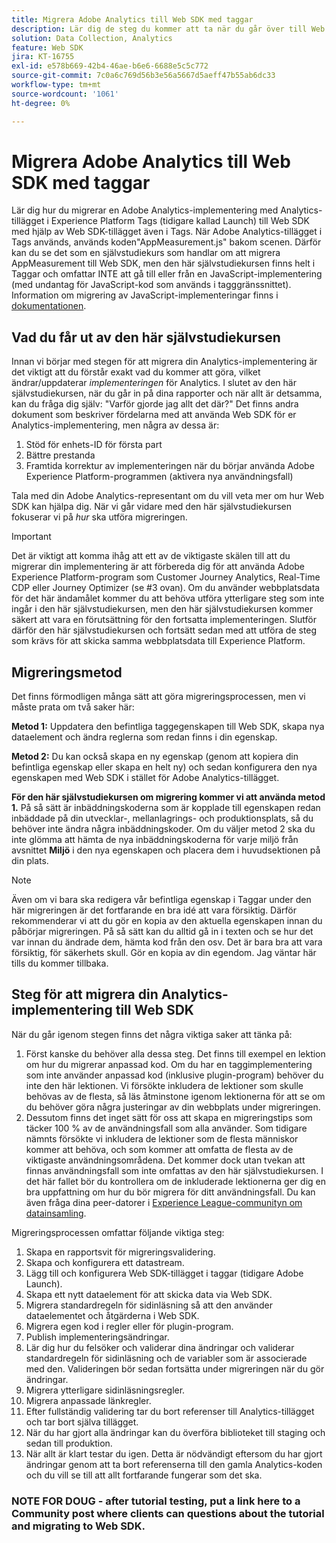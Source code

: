 ```yaml
---
title: Migrera Adobe Analytics till Web SDK med taggar
description: Lär dig de steg du kommer att ta när du går över till Web SDK, liksom vilka beslut som måste fattas på vägen.
solution: Data Collection, Analytics
feature: Web SDK
jira: KT-16755
exl-id: e578b669-42b4-46ae-b6e6-6688e5c5c772
source-git-commit: 7c0a6c769d56b3e56a5667d5aeff47b55ab6dc33
workflow-type: tm+mt
source-wordcount: '1061'
ht-degree: 0%

---
```


# Migrera Adobe Analytics till Web SDK med taggar

Lär dig hur du migrerar en Adobe Analytics-implementering med Analytics-tillägget i Experience Platform Tags (tidigare kallad Launch) till Web SDK med hjälp av Web SDK-tillägget även i Tags. När Adobe Analytics-tillägget i Tags används, används koden&quot;AppMeasurement.js&quot; bakom scenen. Därför kan du se det som en självstudiekurs som handlar om att migrera AppMeasurement till Web SDK, men den här självstudiekursen finns helt i Taggar och omfattar INTE att gå till eller från en JavaScript-implementering (med undantag för JavaScript-kod som används i tagggränssnittet). Information om migrering av JavaScript-implementeringar finns i [dokumentationen](https://experienceleague.adobe.com/en/docs/analytics/implementation/aep-edge/web-sdk/appmeasurement-to-web-sdk).

## Vad du får ut av den här självstudiekursen

Innan vi börjar med stegen för att migrera din Analytics-implementering är det viktigt att du förstår exakt vad du kommer att göra, vilket ändrar/uppdaterar _implementeringen_ för Analytics. I slutet av den här självstudiekursen, när du går in på dina rapporter och när allt är detsamma, kan du fråga dig själv: &quot;Varför gjorde jag allt det där?&quot; Det finns andra dokument som beskriver fördelarna med att använda Web SDK för er Analytics-implementering, men några av dessa är:

1. Stöd för enhets-ID för första part
1. Bättre prestanda
1. Framtida korrektur av implementeringen när du börjar använda Adobe Experience Platform-programmen (aktivera nya användningsfall)

Tala med din Adobe Analytics-representant om du vill veta mer om hur Web SDK kan hjälpa dig. När vi går vidare med den här självstudiekursen fokuserar vi på _hur_ ska utföra migreringen.

>[!IMPORTANT]
>
>Det är viktigt att komma ihåg att ett av de viktigaste skälen till att du migrerar din implementering är att förbereda dig för att använda Adobe Experience Platform-program som Customer Journey Analytics, Real-Time CDP eller Journey Optimizer (se #3 ovan). Om du använder webbplatsdata för det här ändamålet kommer du att behöva utföra ytterligare steg som inte ingår i den här självstudiekursen, men den här självstudiekursen kommer säkert att vara en förutsättning för den fortsatta implementeringen. Slutför därför den här självstudiekursen och fortsätt sedan med att utföra de steg som krävs för att skicka samma webbplatsdata till Experience Platform.

## Migreringsmetod

Det finns förmodligen många sätt att göra migreringsprocessen, men vi måste prata om två saker här:

**Metod 1:** Uppdatera den befintliga taggegenskapen till Web SDK, skapa nya dataelement och ändra reglerna som redan finns i din egenskap.

**Metod 2:** Du kan också skapa en ny egenskap (genom att kopiera din befintliga egenskap eller skapa en helt ny) och sedan konfigurera den nya egenskapen med Web SDK i stället för Adobe Analytics-tillägget.

**För den här självstudiekursen om migrering kommer vi att använda metod 1.** På så sätt är inbäddningskoderna som är kopplade till egenskapen redan inbäddade på din utvecklar-, mellanlagrings- och produktionsplats, så du behöver inte ändra några inbäddningskoder. Om du väljer metod 2 ska du inte glömma att hämta de nya inbäddningskoderna för varje miljö från avsnittet **Miljö** i den nya egenskapen och placera dem i huvudsektionen på din plats.

>[!NOTE]
>
>Även om vi bara ska redigera vår befintliga egenskap i Taggar under den här migreringen är det fortfarande en bra idé att vara försiktig. Därför rekommenderar vi att du gör en kopia av den aktuella egenskapen innan du påbörjar migreringen. På så sätt kan du alltid gå in i texten och se hur det var innan du ändrade dem, hämta kod från den osv.
>Det är bara bra att vara försiktig, för säkerhets skull. Gör en kopia av din egendom. Jag väntar här tills du kommer tillbaka.

## Steg för att migrera din Analytics-implementering till Web SDK

När du går igenom stegen finns det några viktiga saker att tänka på:

1. Först kanske du behöver alla dessa steg. Det finns till exempel en lektion om hur du migrerar anpassad kod. Om du har en taggimplementering som inte använder anpassad kod (inklusive plugin-program) behöver du inte den här lektionen. Vi försökte inkludera de lektioner som skulle behövas av de flesta, så läs åtminstone igenom lektionerna för att se om du behöver göra några justeringar av din webbplats under migreringen.
1. Dessutom finns det inget sätt för oss att skapa en migreringstips som täcker 100 % av de användningsfall som alla använder. Som tidigare nämnts försökte vi inkludera de lektioner som de flesta människor kommer att behöva, och som kommer att omfatta de flesta av de viktigaste användningsområdena. Det kommer dock utan tvekan att finnas användningsfall som inte omfattas av den här självstudiekursen. I det här fallet bör du kontrollera om de inkluderade lektionerna ger dig en bra uppfattning om hur du bör migrera för ditt användningsfall. Du kan även fråga dina peer-datorer i [Experience League-communityn om datainsamling](https://experienceleaguecommunities.adobe.com/t5/adobe-experience-platform-data/ct-p/adobe-launch-community).

Migreringsprocessen omfattar följande viktiga steg:

1. Skapa en rapportsvit för migreringsvalidering.
1. Skapa och konfigurera ett datastream.
1. Lägg till och konfigurera Web SDK-tillägget i taggar (tidigare Adobe Launch).
1. Skapa ett nytt dataelement för att skicka data via Web SDK.
1. Migrera standardregeln för sidinläsning så att den använder dataelementet och åtgärderna i Web SDK.
1. Migrera egen kod i regler eller för plugin-program.
1. Publish implementeringsändringar.
1. Lär dig hur du felsöker och validerar dina ändringar och validerar standardregeln för sidinläsning och de variabler som är associerade med den. Valideringen bör sedan fortsätta under migreringen när du gör ändringar.
1. Migrera ytterligare sidinläsningsregler.
1. Migrera anpassade länkregler.
1. Efter fullständig validering tar du bort referenser till Analytics-tillägget och tar bort själva tillägget.
1. När du har gjort alla ändringar kan du överföra biblioteket till staging och sedan till produktion.
1. När allt är klart testar du igen. Detta är nödvändigt eftersom du har gjort ändringar genom att ta bort referenserna till den gamla Analytics-koden och du vill se till att allt fortfarande fungerar som det ska.


### NOTE FOR DOUG - after tutorial testing, put a link here to a Community post where clients can questions about the tutorial and migrating to Web SDK.
